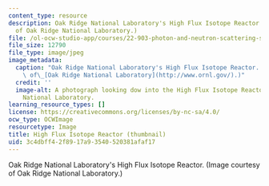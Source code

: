 ```yaml
---
content_type: resource
description: Oak Ridge National Laboratory's High Flux Isotope Reactor. (Image courtesy
  of Oak Ridge National Laboratory.)
file: /ol-ocw-studio-app/courses/22-903-photon-and-neutron-scattering-spectroscopy-and-its-applications-in-condensed-matter-spring-2005/3c4dbff42f8917a93540520381afaf17_22-903s05-th.jpg
file_size: 12790
file_type: image/jpeg
image_metadata:
  caption: "Oak Ridge National Laboratory's High Flux Isotope Reactor. (Image courtesy\
    \ of\_[Oak Ridge National Laboratory](http://www.ornl.gov/).)"
  credit: ''
  image-alt: A photograph looking dow into the High Flux Isotope Reactor at Oak Ridge
    National Laboratory.
learning_resource_types: []
license: https://creativecommons.org/licenses/by-nc-sa/4.0/
ocw_type: OCWImage
resourcetype: Image
title: High Flux Isotope Reactor (thumbnail)
uid: 3c4dbff4-2f89-17a9-3540-520381afaf17
---
```

Oak Ridge National Laboratory's High Flux Isotope Reactor. (Image courtesy of Oak Ridge National Laboratory.)